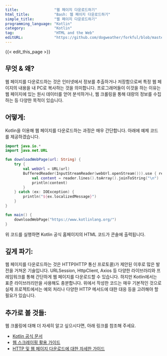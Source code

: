 ```yaml
---
title:                "웹 페이지 다운로드하기"
html_title:           "Bash: 웹 페이지 다운로드하기"
simple_title:         "웹 페이지 다운로드하기"
programming_language: "Kotlin"
category:             "Kotlin"
tag:                  "HTML and the Web"
editURL:              "https://github.com/dogweather/forkful/blob/master/content/ko/kotlin/downloading-a-web-page.md"
---
```


{{< edit_this_page >}}

## 무엇 & 왜?

웹 페이지를 다운로드하는 것은 인터넷에서 정보를 추출하거나 저장함으로써 특정 웹 페이지의 내용을 내 PC로 복사하는 것을 의미합니다. 프로그래머들이 이것을 하는 이유는 웹 페이지에 있는 원시 데이터를 얻어 분석하거나, 웹 크롤링을 통해 대량의 정보를 수집하는 등 다양한 목적이 있습니다. 

## 어떻게:

Kotlin을 이용해 웹 페이지를 다운로드하는 과정은 매우 간단합니다. 아래에 예제 코드를 제공하겠습니다.

```Kotlin
import java.io.*
import java.net.URL

fun downloadWebPage(url: String) {
    try {
        val webUrl = URL(url)
        BufferedReader(InputStreamReader(webUrl.openStream())).use { reader ->
            val content = reader.lines().toArray().joinToString("\n")
            println(content)
        }
    } catch (ex: IOException) {
        println("${ex.localizedMessage}")
    }
}

fun main() {
    downloadWebPage("https://www.kotlinlang.org/")
}
```
위 코드를 실행하면 Kotlin 공식 홈페이지의 HTML 코드가 콘솔에 출력됩니다.

## 깊게 파기:

웹 페이지를 다운로드하는 것은 HTTP(HTTP 통신 프로토콜)가 제안된 이후로 많은 발전을 거쳐온 기술입니다. URLSession, HttpClient, Axios 등 다양한 라이브러리와 프레임워크를 통해 간단하게 웹 페이지를 다운로드할 수 있습니다. 하지만 Kotlin에서는 표준 라이브러리만을 사용해도 충분합니다. 위에서 작성한 코드는 매우 기본적인 것으로 실제 프로젝트에서는 예외 처리나 다양한 HTTP 메서드에 대한 대응 등을 고려해야 할 필요가 있습니다.

## 추가로 볼 것들:

웹 크롤링에 대해 더 자세히 알고 싶으시다면, 아래 링크를 참조해 주세요.

- [Kotlin 공식 문서](https://kotlinlang.org/docs/reference/)
- [웹 스크레이핑 활용 가이드](https://jsoup.org/cookbook/extracting-data/working-with-urls)
- [HTTP 및 웹 페이지 다운로드에 대한 자세한 가이드](https://developer.mozilla.org/en-US/docs/Web/HTTP)